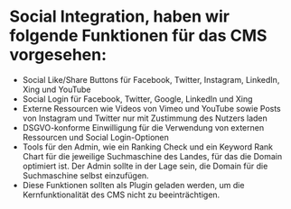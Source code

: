 # Social Integration, haben wir folgende Funktionen für das CMS vorgesehen:

- Social Like/Share Buttons für Facebook, Twitter, Instagram, LinkedIn, Xing und YouTube
- Social Login für Facebook, Twitter, Google, LinkedIn und Xing
- Externe Ressourcen wie Videos von Vimeo und YouTube sowie Posts von Instagram und Twitter nur mit Zustimmung des Nutzers laden
- DSGVO-konforme Einwilligung für die Verwendung von externen Ressourcen und Social Login-Optionen
- Tools für den Admin, wie ein Ranking Check und ein Keyword Rank Chart für die jeweilige Suchmaschine des Landes, für das die Domain optimiert ist. Der Admin sollte in der Lage sein, die Domain für die Suchmaschine selbst einzufügen.
- Diese Funktionen sollten als Plugin geladen werden, um die Kernfunktionalität des CMS nicht zu beeinträchtigen.
